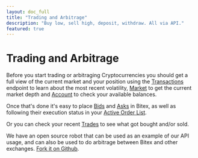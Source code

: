 ```yaml
---
layout: doc_full
title: "Trading and Arbitrage"
description: "Buy low, sell high, deposit, withdraw. All via API."
featured: true
---
```


# Trading and Arbitrage

Before you start trading or arbitraging Cryptocurrencies you should get a full view of the current market and your position using the [Transactions](https://developers.bitex.la/?version=latest#fe28db2c-90dc-4b84-b09e-b4002e657ddf) endpoint to learn about the most recent volatility, [Market](https://developers.bitex.la/?version=latest#669ba3d8-5706-41b5-9d9c-de3a24d14e01) to get the current market depth and [Account](https://developers.bitex.la/?version=latest#2aede449-e351-4410-8c89-da76c053474c) to check your available balances.

Once that's done it's easy to place [Bids](https://developers.bitex.la/?version=latest#6d5f5991-ba42-448f-9583-3b4d48e18350) and [Asks](https://developers.bitex.la/?version=latest#892ed025-47b7-4216-a2c4-7407aa7c150e) in Bitex, as well as following their execution status in your [Active Order List](https://developers.bitex.la/?version=latest#960b4730-b86c-4d30-9311-f698c81133cc).

Or you can check your recent [Trades](https://developers.bitex.la/?version=latest#211e05ca-e788-4239-abde-1d9bdf8d5214) to see what got bought and/or sold.

We have an open source robot that can be used as an example of our API usage, and can also be used to do arbitrage between Bitex and other exchanges. [Fork it on Github](https://github.com/bitex-la/bitex-bot).
